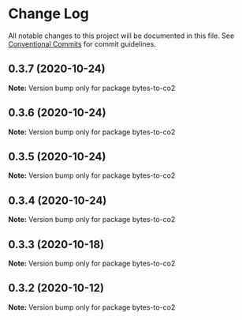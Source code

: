 # Change Log

All notable changes to this project will be documented in this file.
See [Conventional Commits](https://conventionalcommits.org) for commit guidelines.

## 0.3.7 (2020-10-24)

**Note:** Version bump only for package bytes-to-co2





## 0.3.6 (2020-10-24)

**Note:** Version bump only for package bytes-to-co2





## 0.3.5 (2020-10-24)

**Note:** Version bump only for package bytes-to-co2





## 0.3.4 (2020-10-24)

**Note:** Version bump only for package bytes-to-co2





## 0.3.3 (2020-10-18)

**Note:** Version bump only for package bytes-to-co2





## 0.3.2 (2020-10-12)

**Note:** Version bump only for package bytes-to-co2
